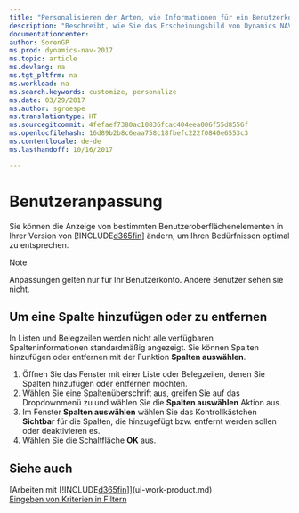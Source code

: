```yaml
---
title: "Personalisieren der Arten, wie Informationen für ein Benutzerkonto angezeigt werden"
description: "Beschreibt, wie Sie das Erscheinungsbild von Dynamics NAV für Ihr Benutzerkonto anpassen."
documentationcenter: 
author: SorenGP
ms.prod: dynamics-nav-2017
ms.topic: article
ms.devlang: na
ms.tgt_pltfrm: na
ms.workload: na
ms.search.keywords: customize, personalize
ms.date: 03/29/2017
ms.author: sgroespe
ms.translationtype: HT
ms.sourcegitcommit: 4fefaef7380ac10836fcac404eea006f55d8556f
ms.openlocfilehash: 16d89b2b8c6eaa758c18fbefc222f0840e6553c3
ms.contentlocale: de-de
ms.lasthandoff: 10/16/2017

---
```

# <a name="user-personalization"></a>Benutzeranpassung
Sie können die Anzeige von bestimmten Benutzeroberflächenelementen in Ihrer Version von [!INCLUDE[d365fin](includes/d365fin_md.md)] ändern, um Ihren Bedürfnissen optimal zu entsprechen.

> [!NOTE]  
>   Anpassungen gelten nur für Ihr Benutzerkonto. Andere Benutzer sehen sie nicht.

## <a name="to-add-or-remove-a-column"></a>Um eine Spalte hinzufügen oder zu entfernen
In Listen und Belegzeilen werden nicht alle verfügbaren Spalteninformationen standardmäßig angezeigt. Sie können Spalten hinzufügen oder entfernen mit der Funktion **Spalten auswählen**.

1. Öffnen Sie das Fenster mit einer Liste oder Belegzeilen, denen Sie Spalten hinzufügen oder entfernen möchten.
2. Wählen Sie eine Spaltenüberschrift aus, greifen Sie auf das Dropdownmenü zu und wählen Sie die **Spalten auswählen** Aktion aus.
3. Im Fenster **Spalten auswählen** wählen Sie das Kontrollkästchen **Sichtbar** für die Spalten, die hinzugefügt bzw. entfernt werden sollen oder deaktivieren es.
4. Wählen Sie die Schaltfläche **OK** aus.

## <a name="see-also"></a>Siehe auch
[Arbeiten mit [!INCLUDE[d365fin](includes/d365fin_md.md)]](ui-work-product.md)  
[Eingeben von Kriterien in Filtern](ui-enter-criteria-filters.md)

